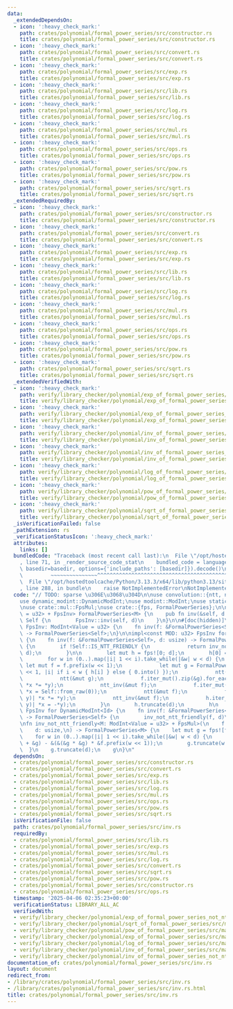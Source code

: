 ```yaml
---
data:
  _extendedDependsOn:
  - icon: ':heavy_check_mark:'
    path: crates/polynomial/formal_power_series/src/constructor.rs
    title: crates/polynomial/formal_power_series/src/constructor.rs
  - icon: ':heavy_check_mark:'
    path: crates/polynomial/formal_power_series/src/convert.rs
    title: crates/polynomial/formal_power_series/src/convert.rs
  - icon: ':heavy_check_mark:'
    path: crates/polynomial/formal_power_series/src/exp.rs
    title: crates/polynomial/formal_power_series/src/exp.rs
  - icon: ':heavy_check_mark:'
    path: crates/polynomial/formal_power_series/src/lib.rs
    title: crates/polynomial/formal_power_series/src/lib.rs
  - icon: ':heavy_check_mark:'
    path: crates/polynomial/formal_power_series/src/log.rs
    title: crates/polynomial/formal_power_series/src/log.rs
  - icon: ':heavy_check_mark:'
    path: crates/polynomial/formal_power_series/src/mul.rs
    title: crates/polynomial/formal_power_series/src/mul.rs
  - icon: ':heavy_check_mark:'
    path: crates/polynomial/formal_power_series/src/ops.rs
    title: crates/polynomial/formal_power_series/src/ops.rs
  - icon: ':heavy_check_mark:'
    path: crates/polynomial/formal_power_series/src/pow.rs
    title: crates/polynomial/formal_power_series/src/pow.rs
  - icon: ':heavy_check_mark:'
    path: crates/polynomial/formal_power_series/src/sqrt.rs
    title: crates/polynomial/formal_power_series/src/sqrt.rs
  _extendedRequiredBy:
  - icon: ':heavy_check_mark:'
    path: crates/polynomial/formal_power_series/src/constructor.rs
    title: crates/polynomial/formal_power_series/src/constructor.rs
  - icon: ':heavy_check_mark:'
    path: crates/polynomial/formal_power_series/src/convert.rs
    title: crates/polynomial/formal_power_series/src/convert.rs
  - icon: ':heavy_check_mark:'
    path: crates/polynomial/formal_power_series/src/exp.rs
    title: crates/polynomial/formal_power_series/src/exp.rs
  - icon: ':heavy_check_mark:'
    path: crates/polynomial/formal_power_series/src/lib.rs
    title: crates/polynomial/formal_power_series/src/lib.rs
  - icon: ':heavy_check_mark:'
    path: crates/polynomial/formal_power_series/src/log.rs
    title: crates/polynomial/formal_power_series/src/log.rs
  - icon: ':heavy_check_mark:'
    path: crates/polynomial/formal_power_series/src/mul.rs
    title: crates/polynomial/formal_power_series/src/mul.rs
  - icon: ':heavy_check_mark:'
    path: crates/polynomial/formal_power_series/src/ops.rs
    title: crates/polynomial/formal_power_series/src/ops.rs
  - icon: ':heavy_check_mark:'
    path: crates/polynomial/formal_power_series/src/pow.rs
    title: crates/polynomial/formal_power_series/src/pow.rs
  - icon: ':heavy_check_mark:'
    path: crates/polynomial/formal_power_series/src/sqrt.rs
    title: crates/polynomial/formal_power_series/src/sqrt.rs
  _extendedVerifiedWith:
  - icon: ':heavy_check_mark:'
    path: verify/library_checker/polynomial/exp_of_formal_power_series/src/main.rs
    title: verify/library_checker/polynomial/exp_of_formal_power_series/src/main.rs
  - icon: ':heavy_check_mark:'
    path: verify/library_checker/polynomial/exp_of_formal_power_series_not_ntt_friendly/src/main.rs
    title: verify/library_checker/polynomial/exp_of_formal_power_series_not_ntt_friendly/src/main.rs
  - icon: ':heavy_check_mark:'
    path: verify/library_checker/polynomial/inv_of_formal_power_series/src/main.rs
    title: verify/library_checker/polynomial/inv_of_formal_power_series/src/main.rs
  - icon: ':heavy_check_mark:'
    path: verify/library_checker/polynomial/inv_of_formal_power_series_not_ntt_friendly/src/main.rs
    title: verify/library_checker/polynomial/inv_of_formal_power_series_not_ntt_friendly/src/main.rs
  - icon: ':heavy_check_mark:'
    path: verify/library_checker/polynomial/log_of_formal_power_series/src/main.rs
    title: verify/library_checker/polynomial/log_of_formal_power_series/src/main.rs
  - icon: ':heavy_check_mark:'
    path: verify/library_checker/polynomial/pow_of_formal_power_series/src/main.rs
    title: verify/library_checker/polynomial/pow_of_formal_power_series/src/main.rs
  - icon: ':heavy_check_mark:'
    path: verify/library_checker/polynomial/sqrt_of_formal_power_series/src/main.rs
    title: verify/library_checker/polynomial/sqrt_of_formal_power_series/src/main.rs
  _isVerificationFailed: false
  _pathExtension: rs
  _verificationStatusIcon: ':heavy_check_mark:'
  attributes:
    links: []
  bundledCode: "Traceback (most recent call last):\n  File \"/opt/hostedtoolcache/Python/3.13.3/x64/lib/python3.13/site-packages/onlinejudge_verify/documentation/build.py\"\
    , line 71, in _render_source_code_stat\n    bundled_code = language.bundle(stat.path,\
    \ basedir=basedir, options={'include_paths': [basedir]}).decode()\n          \
    \         ~~~~~~~~~~~~~~~^^^^^^^^^^^^^^^^^^^^^^^^^^^^^^^^^^^^^^^^^^^^^^^^^^^^^^^^^^^^^^^^^^\n\
    \  File \"/opt/hostedtoolcache/Python/3.13.3/x64/lib/python3.13/site-packages/onlinejudge_verify/languages/rust.py\"\
    , line 288, in bundle\n    raise NotImplementedError\nNotImplementedError\n"
  code: "// TODO: sparse \u306E\u3068\u304D\n\nuse convolution::{ntt, ntt_inv};\n\
    use dynamic_modint::DynamicModInt;\nuse modint::ModInt;\nuse static_modint::StaticModInt;\n\
    \nuse crate::mul::FpsMul;\nuse crate::{fps, FormalPowerSeries};\n\nimpl<M: ModInt<Value\
    \ = u32> + FpsInv> FormalPowerSeries<M> {\n    pub fn inv(&self, d: usize) ->\
    \ Self {\n        FpsInv::inv(self, d)\n    }\n}\n\n#[doc(hidden)]\npub trait\
    \ FpsInv: ModInt<Value = u32> {\n    fn inv(f: &FormalPowerSeries<Self>, d: usize)\
    \ -> FormalPowerSeries<Self>;\n}\n\nimpl<const MOD: u32> FpsInv for StaticModInt<MOD>\
    \ {\n    fn inv(f: &FormalPowerSeries<Self>, d: usize) -> FormalPowerSeries<Self>\
    \ {\n        if !Self::IS_NTT_FRIENDLY {\n            return inv_not_ntt_friendly(f,\
    \ d);\n        }\n\n        let mut h = fps![0; d];\n        h[0] = f[0].recip();\n\
    \        for w in (0..).map(|i| 1 << i).take_while(|&w| w < d) {\n           \
    \ let mut f = f.prefix(w << 1);\n            let mut g = FormalPowerSeries::from_fn(w\
    \ << 1, |i| if i < w { h[i] } else { 0.into() });\n            ntt(&mut f);\n\
    \            ntt(&mut g);\n            f.iter_mut().zip(&g).for_each(|(x, y)|\
    \ *x *= *y);\n            ntt_inv(&mut f);\n            f.iter_mut().take(w).for_each(|x|\
    \ *x = Self::from_raw(0));\n            ntt(&mut f);\n            f.iter_mut().zip(&g).for_each(|(x,\
    \ y)| *x *= *y);\n            ntt_inv(&mut f);\n            h.iter_mut().zip(&f).skip(w).for_each(|(x,\
    \ y)| *x = -*y);\n        }\n        h.truncate(d);\n        h\n    }\n}\n\nimpl<Id>\
    \ FpsInv for DynamicModInt<Id> {\n    fn inv(f: &FormalPowerSeries<Self>, d: usize)\
    \ -> FormalPowerSeries<Self> {\n        inv_not_ntt_friendly(f, d)\n    }\n}\n\
    \nfn inv_not_ntt_friendly<M: ModInt<Value = u32> + FpsMul>(\n    f: &FormalPowerSeries<M>,\n\
    \    d: usize,\n) -> FormalPowerSeries<M> {\n    let mut g = fps![f[0].recip()];\n\
    \    for w in (0..).map(|i| 1 << i).take_while(|&w| w < d) {\n        g = &(&g\
    \ + &g) - &(&(&g * &g) * &f.prefix(w << 1));\n        g.truncate(w << 1);\n  \
    \  }\n    g.truncate(d);\n    g\n}\n"
  dependsOn:
  - crates/polynomial/formal_power_series/src/constructor.rs
  - crates/polynomial/formal_power_series/src/convert.rs
  - crates/polynomial/formal_power_series/src/exp.rs
  - crates/polynomial/formal_power_series/src/lib.rs
  - crates/polynomial/formal_power_series/src/log.rs
  - crates/polynomial/formal_power_series/src/mul.rs
  - crates/polynomial/formal_power_series/src/ops.rs
  - crates/polynomial/formal_power_series/src/pow.rs
  - crates/polynomial/formal_power_series/src/sqrt.rs
  isVerificationFile: false
  path: crates/polynomial/formal_power_series/src/inv.rs
  requiredBy:
  - crates/polynomial/formal_power_series/src/lib.rs
  - crates/polynomial/formal_power_series/src/exp.rs
  - crates/polynomial/formal_power_series/src/mul.rs
  - crates/polynomial/formal_power_series/src/log.rs
  - crates/polynomial/formal_power_series/src/convert.rs
  - crates/polynomial/formal_power_series/src/sqrt.rs
  - crates/polynomial/formal_power_series/src/pow.rs
  - crates/polynomial/formal_power_series/src/constructor.rs
  - crates/polynomial/formal_power_series/src/ops.rs
  timestamp: '2025-04-06 02:35:23+00:00'
  verificationStatus: LIBRARY_ALL_AC
  verifiedWith:
  - verify/library_checker/polynomial/exp_of_formal_power_series_not_ntt_friendly/src/main.rs
  - verify/library_checker/polynomial/sqrt_of_formal_power_series/src/main.rs
  - verify/library_checker/polynomial/pow_of_formal_power_series/src/main.rs
  - verify/library_checker/polynomial/exp_of_formal_power_series/src/main.rs
  - verify/library_checker/polynomial/log_of_formal_power_series/src/main.rs
  - verify/library_checker/polynomial/inv_of_formal_power_series/src/main.rs
  - verify/library_checker/polynomial/inv_of_formal_power_series_not_ntt_friendly/src/main.rs
documentation_of: crates/polynomial/formal_power_series/src/inv.rs
layout: document
redirect_from:
- /library/crates/polynomial/formal_power_series/src/inv.rs
- /library/crates/polynomial/formal_power_series/src/inv.rs.html
title: crates/polynomial/formal_power_series/src/inv.rs
---
```

